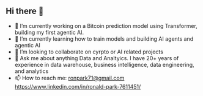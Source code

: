 ## Hi there 👋

- 🔭 I’m currently working on a Bitcoin prediction model using Transformer, building my first agentic AI.
- 🌱 I’m currently learning how to train models and building AI agents and agentic AI
- 👯 I’m looking to collaborate on cyrpto or AI related projects
- 💬 Ask me about anything Data and Analtyics.  I have 20+ years of experience in data warehouse, business intelligence, data engineering, and analytics
- 📫 How to reach me: ronpark71@gmail.com   https://www.linkedin.com/in/ronald-park-7611451/

<!--
**ronpark71/ronpark71** is a ✨ _special_ ✨ repository because its `README.md` (this file) appears on your GitHub profile.

Here are some ideas to get you started:

- 🔭 I’m currently working on ...
- 🌱 I’m currently learning ...
- 👯 I’m looking to collaborate on ...
- 🤔 I’m looking for help with ...
- 💬 Ask me about ...
- 📫 How to reach me: ...
- 😄 Pronouns: ...
- ⚡ Fun fact: ...
-->
